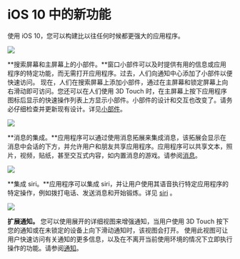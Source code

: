 # iOS 10 中的新功能

使用 iOS 10，您可以构建比以往任何时候都更强大的应用程序。

![](https://developer.apple.com/ios/human-interface-guidelines/images/whatsnew_widgets_2x.png)

**搜索屏幕和主屏幕上的小部件。**窗口小部件可以及时提供有用的信息或应用程序的特定功能，而无需打开应用程序。过去，人们向通知中心添加了小部件以便快速访问。 现在，人们在搜索屏幕上添加小部件，通过在主屏幕和锁定屏幕上向右滑动即可访问。您还可以在人们使用 3D Touch 时，在主屏幕上按下应用程序图标后显示的快速操作列表上方显示小部件。小部件的设计和交互也改变了。请务必仔细检查并更新现有设计。详见[小部件](https://developer.apple.com/ios/human-interface-guidelines/extensions/widgets/)。


![](https://developer.apple.com/ios/human-interface-guidelines/images/whatsnew_messaging_2x.png)

**消息的集成。**应用程序可以通过使用消息拓展来集成消息，该拓展会显示在消息中会话的下方，并允许用户和朋友共享应用程序。应用程序可以共享文本，照片，视频，贴纸，甚至交互式内容，如内置消息的游戏。请参阅[消息](https://developer.apple.com/ios/human-interface-guidelines/extensions/messaging/)。


![](https://developer.apple.com/ios/human-interface-guidelines/images/whatsnew_siri_2x.png)

**集成 siri。**应用程序可以集成 siri，并让用户使用其语音执行特定应用程序的特定操作，例如拨打电话、发送消息和开始锻炼。详见 [siri](https://developer.apple.com/ios/human-interface-guidelines/features/siri/) 。


![](https://developer.apple.com/ios/human-interface-guidelines/images/whatsnew_notifications_2x.png)

**扩展通知。** 您可以使用展开的详细视图来增强通知，当用户使用 3D Touch 按下您的通知或在未锁定的设备上向下滑动通知时，该视图会打开。 使用此视图可让用户快速访问有关通知的更多信息，以及在不离开当前使用环境的情况下立即执行操作的功能。请参阅[通知](https://developer.apple.com/ios/human-interface-guidelines/features/notifications/)。

